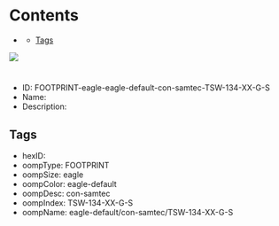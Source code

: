 



Contents
========

* [](#)
	* [Tags](#tags)
  
![][im]
# 

- ID: FOOTPRINT-eagle-eagle-default-con-samtec-TSW-134-XX-G-S
- Name: 
- Description: 

## Tags

- hexID: 
- oompType: FOOTPRINT
- oompSize: eagle
- oompColor: eagle-default
- oompDesc: con-samtec
- oompIndex: TSW-134-XX-G-S
- oompName: eagle-default/con-samtec/TSW-134-XX-G-S



[im]: image.png
